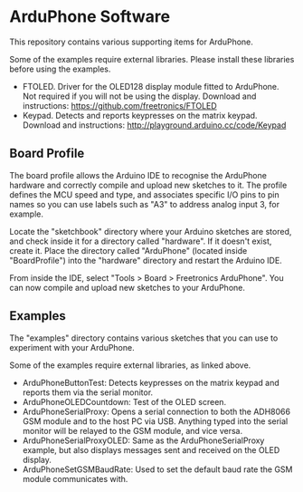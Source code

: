 ArduPhone Software
==================

This repository contains various supporting items for ArduPhone.

Some of the examples require external libraries. Please install
these libraries before using the examples.

 * FTOLED. Driver for the OLED128 display module fitted to
   ArduPhone. Not required if you will not be using the display.
   Download and instructions: https://github.com/freetronics/FTOLED
 * Keypad. Detects and reports keypresses on the matrix keypad.
   Download and instructions: http://playground.arduino.cc/code/Keypad

Board Profile
-------------
The board profile allows the Arduino IDE to recognise the ArduPhone
hardware and correctly compile and upload new sketches to it. The
profile defines the MCU speed and type, and associates specific I/O
pins to pin names so you can use labels such as "A3" to address
analog input 3, for example.

Locate the "sketchbook" directory where your Arduino sketches are
stored, and check inside it for a directory called "hardware". If it
doesn't exist, create it. Place the directory called "ArduPhone"
(located inside "BoardProfile") into the "hardware" directory and
restart the Arduino IDE.

From inside the IDE, select "Tools > Board > Freetronics ArduPhone".
You can now compile and upload new sketches to your ArduPhone.

Examples
--------
The "examples" directory contains various sketches that you can use
to experiment with your ArduPhone.

Some of the examples require external libraries, as linked above.

 * ArduPhoneButtonTest: Detects keypresses on the matrix keypad and
   reports them via the serial monitor.
 * ArduPhoneOLEDCountdown: Test of the OLED screen.
 * ArduPhoneSerialProxy: Opens a serial connection to both the
   ADH8066 GSM module and to the host PC via USB. Anything typed
   into the serial monitor will be relayed to the GSM module, and
   vice versa.
 * ArduPhoneSerialProxyOLED: Same as the ArduPhoneSerialProxy example,
   but also displays messages sent and received on the OLED display.
 * ArduPhoneSetGSMBaudRate: Used to set the default baud rate the GSM 
   module communicates with. 